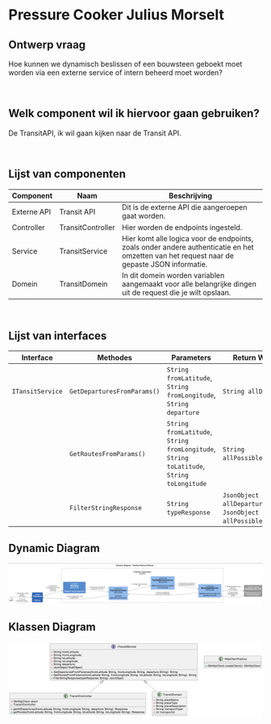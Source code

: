 # Pressure Cooker Julius Morselt

## Ontwerp vraag
Hoe kunnen we dynamisch beslissen of een bouwsteen geboekt moet worden via een externe service of intern beheerd moet worden?

<br>

## Welk component wil ik hiervoor gaan gebruiken?
De TransitAPI, ik wil gaan kijken naar de Transit API.

<br>

## Lijst van componenten
|Component|Naam|Beschrijving|
|----------|----|------------|
|Externe API|Transit API|Dit is de externe API die aangeroepen gaat worden.|
|Controller|TransitController|Hier worden de endpoints ingesteld.|
|Service|TransitService|Hier komt alle logica voor de endpoints, zoals onder andere authenticatie en het omzetten van het request naar de gepaste JSON informatie.|
|Domein|TransitDomein|In dit domein worden variablen aangemaakt voor alle belangrijke dingen uit de request die je wilt opslaan.|

<br>

## Lijst van interfaces
|Interface|Methodes|Parameters|Return Waardes|
|-|-|-|-|
|`ITansitService`|`GetDeparturesFromParams()`|`String fromLatitude`, `String fromLongitude`, `String departure`|`String allDepartures`|
||`GetRoutesFromParams()`|`String fromLatitude`, `String fromLongitude`, `String toLatitude`, `String toLongitude`|`String allPossibleRoutes`|
||`FilterStringResponse`|`String typeResponse`|`JsonObject allDeparturesJSON` of `JsonObject allPossibleRoutesJSON`|


## Dynamic Diagram
![](./afbeeldingen/pressure-cooker-dynamic-component-diagram.png)

## Klassen Diagram
![](./afbeeldingen/pressure-cooker-class-diagram.png)